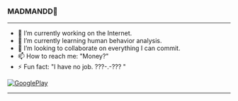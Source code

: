 ###  MADMANDD💬

<!--
**madmandtt/madmandtt** is a ✨ _special_ ✨ repository because its `README.md` (this file) appears on your GitHub profile.

Here are some ideas to get you started:

- 🔭 I’m currently working on ...
- 🌱 I’m currently learning ...
- 👯 I’m looking to collaborate on ...
- 🤔 I’m looking for help with ...
- 💬 Ask me about ...
- 📫 How to reach me: ...
- 😄 Pronouns: ...
- ⚡ Fun fact: ...
-->
_____________________________________________

- 🔭 I’m currently working on the Internet.
- 🌱 I’m currently learning human behavior analysis.
- 👯 I’m looking to collaborate on everything I can commit.
- 📫 How to reach me: "Money?"
- ⚡ Fun fact: "I have no job. ???-.-??? "



[![GooglePlay](https://upload.wikimedia.org/wikipedia/commons/thumb/5/5f/Google_Play_Store_badge_IT.svg/120px-Google_Play_Store_badge_IT.svg.png)](https://play.google.com/store/apps/dev?id=8134236979532491946)

_____________________________________________
